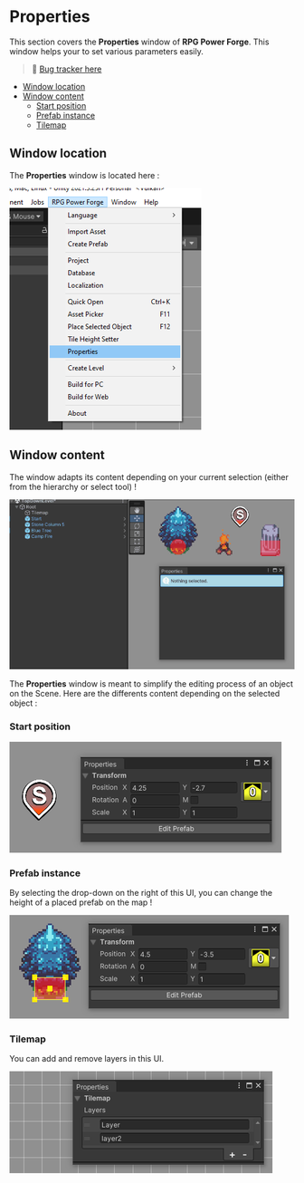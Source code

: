 # **Properties**

This section covers the **Properties** window of **RPG Power Forge**. This window helps your to set various parameters easily.

> 🐞 [Bug tracker here](https://trello.com/b/PIzgsYov/rpg-power-forge-road-map)


- [Window location](#window-location)
- [Window content](#window-content)
    - [Start position](#start-position)
    - [Prefab instance](#prefab-instance)
    - [Tilemap](#tilemap)

## **Window location**

The **Properties** window is located here : 

![window_location.png](./../media/properties/window_location.png)

## **Window content**

The window adapts its content depending on your current selection (either from the hierarchy or select tool) !

![select_objects.gif](./../media/properties/select_objects.gif)

The **Properties** window is meant to simplify the editing process of an object on the Scene. Here are the differents content depending on the selected object :

### **Start position**
![properties_start.PNG](./../media/properties/properties_start.PNG)

### **Prefab instance**

By selecting the drop-down on the right of this UI, you can change the height of a placed prefab on the map !

![properties_prefab_instance.PNG](./../media/properties/properties_prefab_instance.PNG)

### **Tilemap**

You can add and remove layers in this UI.

![properties_tilemap.PNG](./../media/properties/properties_tilemap.png)
